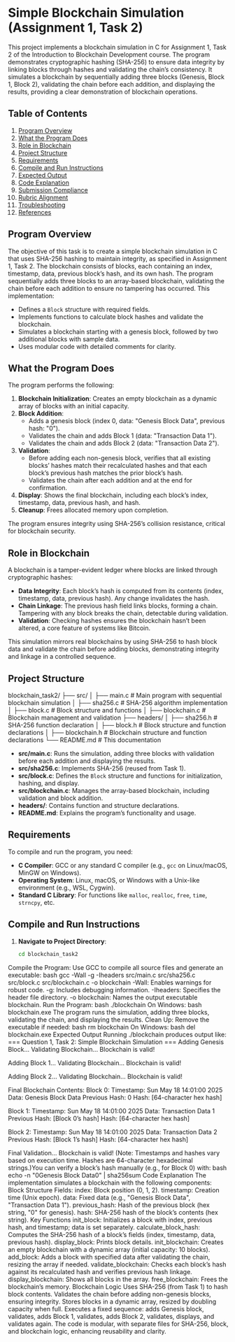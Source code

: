 # Simple Blockchain Simulation (Assignment 1, Task 2)

This project implements a blockchain simulation in C for Assignment 1, Task 2 of the Introduction to Blockchain Development course. The program demonstrates cryptographic hashing (SHA-256) to ensure data integrity by linking blocks through hashes and validating the chain’s consistency. It simulates a blockchain by sequentially adding three blocks (Genesis, Block 1, Block 2), validating the chain before each addition, and displaying the results, providing a clear demonstration of blockchain operations.

## Table of Contents
1. [Program Overview](#program-overview)
2. [What the Program Does](#what-the-program-does)
3. [Role in Blockchain](#role-in-blockchain)
4. [Project Structure](#project-structure)
5. [Requirements](#requirements)
6. [Compile and Run Instructions](#compile-and-run-instructions)
7. [Expected Output](#expected-output)
8. [Code Explanation](#code-explanation)
9. [Submission Compliance](#submission-compliance)
10. [Rubric Alignment](#rubric-alignment)
11. [Troubleshooting](#troubleshooting)
12. [References](#references)

## Program Overview
The objective of this task is to create a simple blockchain simulation in C that uses SHA-256 hashing to maintain integrity, as specified in Assignment 1, Task 2. The blockchain consists of blocks, each containing an index, timestamp, data, previous block’s hash, and its own hash. The program sequentially adds three blocks to an array-based blockchain, validating the chain before each addition to ensure no tampering has occurred. This implementation:
- Defines a `Block` structure with required fields.
- Implements functions to calculate block hashes and validate the blockchain.
- Simulates a blockchain starting with a genesis block, followed by two additional blocks with sample data.
- Uses modular code with detailed comments for clarity.

## What the Program Does
The program performs the following:
1. **Blockchain Initialization**: Creates an empty blockchain as a dynamic array of blocks with an initial capacity.
2. **Block Addition**:
   - Adds a genesis block (index 0, data: "Genesis Block Data", previous hash: "0").
   - Validates the chain and adds Block 1 (data: "Transaction Data 1").
   - Validates the chain and adds Block 2 (data: "Transaction Data 2").
3. **Validation**:
   - Before adding each non-genesis block, verifies that all existing blocks’ hashes match their recalculated hashes and that each block’s previous hash matches the prior block’s hash.
   - Validates the chain after each addition and at the end for confirmation.
4. **Display**: Shows the final blockchain, including each block’s index, timestamp, data, previous hash, and hash.
5. **Cleanup**: Frees allocated memory upon completion.

The program ensures integrity using SHA-256’s collision resistance, critical for blockchain security.

## Role in Blockchain
A blockchain is a tamper-evident ledger where blocks are linked through cryptographic hashes:
- **Data Integrity**: Each block’s hash is computed from its contents (index, timestamp, data, previous hash). Any change invalidates the hash.
- **Chain Linkage**: The previous hash field links blocks, forming a chain. Tampering with any block breaks the chain, detectable during validation.
- **Validation**: Checking hashes ensures the blockchain hasn’t been altered, a core feature of systems like Bitcoin.

This simulation mirrors real blockchains by using SHA-256 to hash block data and validate the chain before adding blocks, demonstrating integrity and linkage in a controlled sequence.

## Project Structure
blockchain_task2/
├── src/
│   ├── main.c          # Main program with sequential blockchain simulation
│   ├── sha256.c        # SHA-256 algorithm implementation
│   ├── block.c         # Block structure and functions
│   ├── blockchain.c    # Blockchain management and validation
├── headers/
│   ├── sha256.h        # SHA-256 function declaration
│   ├── block.h         # Block structure and function declarations
│   ├── blockchain.h    # Blockchain structure and function declarations
└── README.md           # This documentation
- **src/main.c**: Runs the simulation, adding three blocks with validation before each addition and displaying the results.
- **src/sha256.c**: Implements SHA-256 (reused from Task 1).
- **src/block.c**: Defines the `Block` structure and functions for initialization, hashing, and display.
- **src/blockchain.c**: Manages the array-based blockchain, including validation and block addition.
- **headers/**: Contains function and structure declarations.
- **README.md**: Explains the program’s functionality and usage.

## Requirements
To compile and run the program, you need:
- **C Compiler**: GCC or any standard C compiler (e.g., `gcc` on Linux/macOS, MinGW on Windows).
- **Operating System**: Linux, macOS, or Windows with a Unix-like environment (e.g., WSL, Cygwin).
- **Standard C Library**: For functions like `malloc`, `realloc`, `free`, `time`, `strncpy`, etc.

## Compile and Run Instructions
1. **Navigate to Project Directory**:
   ```bash
   cd blockchain_task2
Compile the Program:
Use GCC to compile all source files and generate an executable:
bash
gcc -Wall -g -Iheaders src/main.c src/sha256.c src/block.c src/blockchain.c -o blockchain
-Wall: Enables warnings for robust code.
-g: Includes debugging information.
-Iheaders: Specifies the header file directory.
-o blockchain: Names the output executable blockchain.
Run the Program:
bash
./blockchain
On Windows:
bash
blockchain.exe
The program runs the simulation, adding three blocks, validating the chain, and displaying the results.
Clean Up:
Remove the executable if needed:
bash
rm blockchain
On Windows:
bash
del blockchain.exe
Expected Output
Running ./blockchain produces output like:
=== Question 1, Task 2: Simple Blockchain Simulation ===
Adding Genesis Block...
Validating Blockchain...
Blockchain is valid!

Adding Block 1...
Validating Blockchain...
Blockchain is valid!

Adding Block 2...
Validating Blockchain...
Blockchain is valid!

Final Blockchain Contents:
Block 0:
Timestamp: Sun May 18 14:01:00 2025
Data: Genesis Block Data
Previous Hash: 0
Hash: [64-character hex hash]

Block 1:
Timestamp: Sun May 18 14:01:00 2025
Data: Transaction Data 1
Previous Hash: [Block 0’s hash]
Hash: [64-character hex hash]

Block 2:
Timestamp: Sun May 18 14:01:00 2025
Data: Transaction Data 2
Previous Hash: [Block 1’s hash]
Hash: [64-character hex hash]

Final Validation...
Blockchain is valid!
(Note: Timestamps and hashes vary based on execution time. Hashes are 64-character hexadecimal strings.)You can verify a block’s hash manually (e.g., for Block 0) with:
bash
echo -n "0<timestamp>Genesis Block Data0" | sha256sum
Code Explanation
The implementation simulates a blockchain with the following components:
Block Structure
Fields:
index: Block position (0, 1, 2).
timestamp: Creation time (Unix epoch).
data: Fixed data (e.g., "Genesis Block Data", "Transaction Data 1").
previous_hash: Hash of the previous block (hex string, "0" for genesis).
hash: SHA-256 hash of the block’s contents (hex string).
Key Functions
init_block: Initializes a block with index, previous hash, and timestamp; data is set separately.
calculate_block_hash: Computes the SHA-256 hash of a block’s fields (index, timestamp, data, previous hash).
display_block: Prints block details.
init_blockchain: Creates an empty blockchain with a dynamic array (initial capacity: 10 blocks).
add_block: Adds a block with specified data after validating the chain, resizing the array if needed.
validate_blockchain: Checks each block’s hash against its recalculated hash and verifies previous hash linkage.
display_blockchain: Shows all blocks in the array.
free_blockchain: Frees the blockchain’s memory.
Blockchain Logic
Uses SHA-256 (from Task 1) to hash block contents.
Validates the chain before adding non-genesis blocks, ensuring integrity.
Stores blocks in a dynamic array, resized by doubling capacity when full.
Executes a fixed sequence: adds Genesis block, validates, adds Block 1, validates, adds Block 2, validates, displays, and validates again.
The code is modular, with separate files for SHA-256, block, and blockchain logic, enhancing reusability and clarity.
